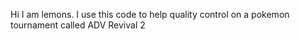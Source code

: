 Hi I am lemons. I use this code to help quality control on a pokemon tournament called ADV Revival 2

